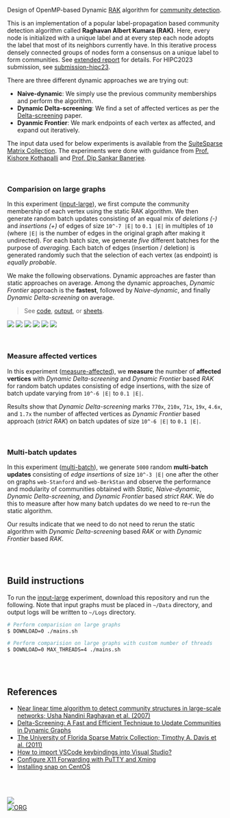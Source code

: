 Design of OpenMP-based Dynamic [RAK] algorithm for [community detection].

This is an implementation of a popular label-propagation based community
detection algorithm called **Raghavan Albert Kumara (RAK)**. Here, every node is
initialized with a unique label and at every step each node adopts the label
that most of its neighbors currently have. In this iterative process densely
connected groups of nodes form a consensus on a unique label to form
communities. See [extended report] for details. For HIPC2023 submission, see
[submission-hipc23].

There are three different dynamic approaches we are trying out:
- **Naive-dynamic**: We simply use the previous community memberships and perform the algorithm.
- **Dynamic Delta-screening**: We find a set of affected vertices as per the [Delta-screening] paper.
- **Dyanmic Frontier**: We mark endpoints of each vertex as affected, and expand out iteratively.

The input data used for below experiments is available from the [SuiteSparse Matrix Collection].
The experiments were done with guidance from [Prof. Kishore Kothapalli] and
[Prof. Dip Sankar Banerjee].

[RAK]: https://arxiv.org/abs/0709.2938
[extended report]: https://gist.github.com/wolfram77/91b2d2ac50b9aba6b203e88b291c7671
[submission-hipc23]: https://github.com/puzzlef/rak-communities-openmp-dynamic/tree/submission-hipc23
[community detection]: https://en.wikipedia.org/wiki/Community_search
[sequential]: https://github.com/puzzlef/rak-communities-static-vs-dynamic
[Delta-screening]: https://ieeexplore.ieee.org/document/9384277
[Prof. Dip Sankar Banerjee]: https://sites.google.com/site/dipsankarban/
[Prof. Kishore Kothapalli]: https://faculty.iiit.ac.in/~kkishore/
[SuiteSparse Matrix Collection]: https://sparse.tamu.edu

<br>


### Comparision on large graphs

In this experiment ([input-large]), we first compute the community membership of
each vertex using the static RAK algorithm. We then generate random batch
updates consisting of an equal mix of *deletions (-)* and  *insertions (+)* of
edges of size `10^-7 |E|` to `0.1 |E|` in multiples of `10` (where `|E|` is the
number of edges in the original graph after making it undirected). For each
batch size, we generate *five* different batches for the purpose of *averaging*.
Each batch of edges (insertion / deletion) is generated randomly such that the
selection of each vertex (as endpoint) is *equally probable*.

We make the following observations. Dynamic approaches are faster than static
approaches on average. Among the dynamic approaches, *Dynamic Frontier* approach
is the **fastest**, followed by *Naive-dynamic*, and finally *Dynamic*
*Delta-screening* on average.

> See
> [code](https://github.com/puzzlef/rak-communities-openmp-dynamic/tree/input-large),
> [output](https://gist.github.com/wolfram77/ad7dd582d6e57c22c29ee4f24bc82797), or
> [sheets].

[![](https://i.imgur.com/68Ox0yW.png)][sheets]
[![](https://i.imgur.com/pyL1sZa.png)][sheets]
[![](https://i.imgur.com/44xQ8vp.png)][sheets]
[![](https://i.imgur.com/3snKKhY.png)][sheets]
[![](https://i.imgur.com/qA0QZVl.png)][sheets]
[![](https://i.imgur.com/i2yXEbn.png)][sheets]

[input-large]: https://github.com/puzzlef/rak-communities-openmp-dynamic/tree/input-large
[sheets]: https://docs.google.com/spreadsheets/d/1MG1NlpQ-etbwaENJwSjcq5eUTvsUphi2QfvYbjKnFss/edit?usp=sharing

<br>


### Measure affected vertices

In this experiment ([measure-affected]), we **measure** the number of **affected**
**vertices** with *Dynamic Delta-screening* and *Dynamic Frontier* based *RAK*
for random batch updates consisting of edge insertions, with the size of batch
update varying from `10^-6 |E|` to `0.1 |E|`.

Results show that *Dynamic Delta-screening* marks `770x`, `210x`, `71x`, `19x`,
`4.6x`, and `1.7x` the number of affected vertices as *Dynamic Frontier* based
approach (*strict RAK*) on batch updates of size `10^-6 |E|` to `0.1 |E|`.

[measure-affected]: https://github.com/puzzlef/rak-communities-openmp-dynamic/tree/measure-affected

<br>


### Multi-batch updates

In this experiment ([multi-batch]), we generate `5000` random **multi-batch**
**updates** consisting of *edge insertions* of size `10^-3 |E|` one after the
other on graphs `web-Stanford` and `web-BerkStan` and observe the performance
and modularity of communities obtained with *Static*, *Naive-dynamic*, *Dynamic*
*Delta-screening*, and *Dynamic Frontier* based *strict RAK*. We do this to
measure after how many batch updates do we need to re-run the static algorithm.

Our results indicate that we need to do not need to rerun the static algorithm
with *Dynamic Delta-screening* based *RAK* or with *Dynamic Frontier* based
*RAK*.

[multi-batch]: https://github.com/puzzlef/rak-communities-openmp-dynamic/tree/multi-batch

<br>
<br>


## Build instructions

To run the [input-large] experiment, download this repository and run the
following. Note that input graphs must be placed in `~/Data` directory, and
output logs will be written to `~/Logs` directory.

```bash
# Perform comparision on large graphs
$ DOWNLOAD=0 ./mains.sh

# Perform comparision on large graphs with custom number of threads
$ DOWNLOAD=0 MAX_THREADS=4 ./mains.sh
```

<br>
<br>


## References

- [Near linear time algorithm to detect community structures in large-scale networks; Usha Nandini Raghavan et al. (2007)](https://arxiv.org/abs/0709.2938)
- [Delta-Screening: A Fast and Efficient Technique to Update Communities in Dynamic Graphs](https://ieeexplore.ieee.org/document/9384277)
- [The University of Florida Sparse Matrix Collection; Timothy A. Davis et al. (2011)](https://doi.org/10.1145/2049662.2049663)
- [How to import VSCode keybindings into Visual Studio?](https://stackoverflow.com/a/62417446/1413259)
- [Configure X11 Forwarding with PuTTY and Xming](https://www.centlinux.com/2019/01/configure-x11-forwarding-putty-xming-windows.html)
- [Installing snap on CentOS](https://snapcraft.io/docs/installing-snap-on-centos)

<br>
<br>


[![](https://i.imgur.com/u17N4wL.jpg)](https://www.youtube.com/watch?v=JZO-ZwkFoF8)<br>
[![ORG](https://img.shields.io/badge/org-puzzlef-green?logo=Org)](https://puzzlef.github.io)
